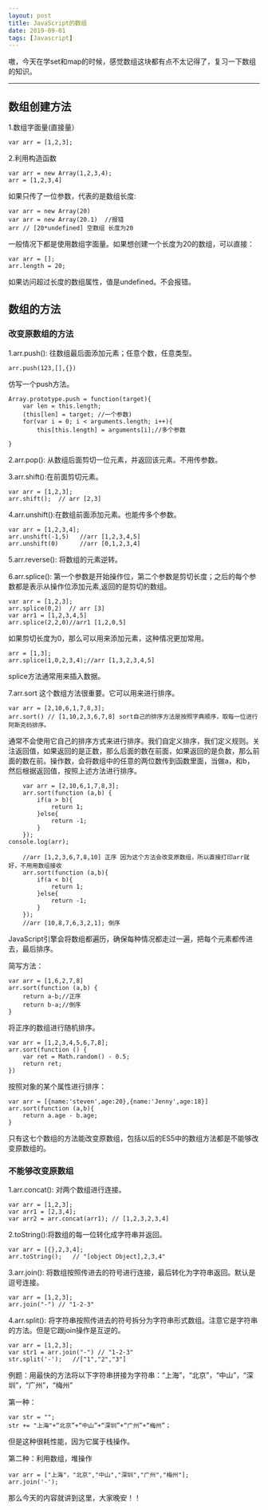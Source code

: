 ```yaml
---
layout: post
title: JavaScript的数组
date: 2019-09-01
tags: [Javascript]
---
```

嗷，今天在学set和map的时候，感觉数组这块都有点不太记得了，复习一下数组的知识。

---

## 数组创建方法

1.数组字面量(直接量）

	var arr = [1,2,3];

2.利用构造函数

	var arr = new Array(1,2,3,4);
	arr = [1,2,3,4]

如果只传了一位参数，代表的是数组长度:

	var arr = new Array(20)
	var arr = new Array(20.1)  //报错
	arr // [20*undefined] 空数组 长度为20
	
一般情况下都是使用数组字面量。如果想创建一个长度为20的数组，可以直接：

	var arr = [];
	arr.length = 20;

如果访问超过长度的数组属性，值是undefined。不会报错。

## 数组的方法

### 改变原数组的方法

1.arr.push(): 往数组最后面添加元素；任意个数，任意类型。

	arr.push(123,[],{})

仿写一个push方法。

	Array.prototype.push = function(target){
	    var len = this.length;
	    (this[len] = target; //一个参数)
	    for(var i = 0; i < arguments.length; i++){
	        this[this.length] = arguments[i];//多个参数
		
	}

2.arr.pop(): 从数组后面剪切一位元素，并返回该元素。不用传参数。

3.arr.shift():在前面剪切元素。

	var arr = [1,2,3];
	arr.shift();  // arr [2,3]

4.arr.unshift():在数组前面添加元素。也能传多个参数。

	var arr = [1,2,3,4];
	arr.unshift(-1,5)   //arr [1,2,3,4,5]
	arr.unshift(0)	    //arr [0,1,2,3,4]

5.arr.reverse(): 将数组的元素逆转。

6.arr.splice(): 第一个参数是开始操作位，第二个参数是剪切长度；之后的每个参数都是表示从操作位添加元素,返回的是剪切的数组。

	var arr = [1,2,3];
	arr.splice(0,2)  // arr [3]
	var arr1 = [1,2,3,4,5]
	arr.splice(2,2,0)//arr1 [1,2,0,5]
	
如果剪切长度为0，那么可以用来添加元素，这种情况更加常用。

	arr = [1,3];
	arr.splice(1,0,2,3,4);//arr [1,3,2,3,4,5]

splice方法通常用来插入数据。

7.arr.sort 这个数组方法很重要。它可以用来进行排序。

	var arr = [2,10,6,1,7,8,3];
	arr.sort() // [1,10,2,3,6,7,8] sort自己的排序方法是按照字典顺序，取每一位进行阿斯克码排序。
	
通常不会使用它自己的排序方式来进行排序。我们自定义排序，我们定义规则。关注返回值，如果返回的是正数，那么后面的数在前面，如果返回的是负数，那么前面的数在前。操作数，会将数组中的任意的两位数传到函数里面，当做a，和b，然后根据返回值，按照上述方法进行排序。

		var arr = [2,10,6,1,7,8,3];
		arr.sort(function (a,b) {
			if(a > b){
				return 1;
			}else{
				return -1;
			}
		});
    console.log(arr);
        
		//arr [1,2,3,6,7,8,10] 正序 因为这个方法会改变原数组，所以直接打印arr就好，不用用数组接收
		arr.sort(function (a,b){
		    if(a < b){
			    return 1;
			}else{
				return -1;
			}
		});
		//arr [10,8,7,6,3,2,1]; 倒序

JavaScript引擎会将数组都遍历，确保每种情况都走过一遍，把每个元素都传进去，最后排序。
	
简写方法：

	var arr = [1,6,2,7,8]
	arr.sort(function (a,b) {
		return a-b;//正序
		return b-a;//倒序
	}


将正序的数组进行随机排序。

	var arr = [1,2,3,4,5,6,7,8];
	arr.sort(function () {
		var ret = Math.random() - 0.5;
		return ret;
	})

按照对象的某个属性进行排序：

	var arr = [{name:'steven',age:20},{name:'Jenny',age:18}]
	arr.sort(function (a,b){
		return a.age - b.age;
	}

只有这七个数组的方法能改变原数组，包括以后的ES5中的数组方法都是不能够改变原数组的。

### 不能够改变原数组

1.arr.concat(): 对两个数组进行连接。

	var arr = [1,2,3];
	var arr1 = [2,3,4];
	var arr2 = arr.concat(arr1); // [1,2,3,2,3,4]
	
2.toString():将数组的每一位转化成字符串并返回。

	var arr = [{},2,3,4];
	arr.toString();   // "[object Object],2,3,4"

3.arr.join(): 将数组按照传进去的符号进行连接，最后转化为字符串返回。默认是逗号连接。

	var arr = [1,2,3];
	arr.join("-") // "1-2-3"

4.arr.split(): 将字符串按照传进去的符号拆分为字符串形式数组。注意它是字符串的方法。但是它跟join操作是互逆的。

	var arr = [1,2,3];
	var str1 = arr.join("-") // "1-2-3"
	str.split('-');   //["1","2","3"]

例题：用最快的方法将以下字符串拼接为字符串：“上海”，“北京”，“中山”，“深圳”，“广州”，“梅州”

第一种：
	
	var str = "";
	str += "上海"+“北京”+“中山”+“深圳”+“广州”+“梅州”；

但是这种很耗性能，因为它属于栈操作。

第二种：利用数组，堆操作

	var arr = ["上海"，"北京","中山","深圳","广州","梅州"];
	arr.join('-');


那么今天的内容就讲到这里，大家晚安！！